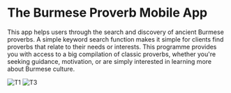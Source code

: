 # The Burmese Proverb Mobile App

This app helps users through the search and discovery of ancient Burmese proverbs. A simple keyword search function makes it simple for clients find proverbs that relate to their needs or interests. This programme provides you with access to a big compilation of classic proverbs, whether you're seeking guidance, motivation, or are simply interested in learning more about Burmese culture. 

![T1](https://github.com/aungpyaephy0/Burmese-Proverb/assets/86395966/d56cf1c0-5b2f-4f1e-ad2a-c871500f32cd)
![T3](https://github.com/aungpyaephy0/Burmese-Proverb/assets/86395966/fb517d1c-678a-4435-a98e-2931005a58da)

